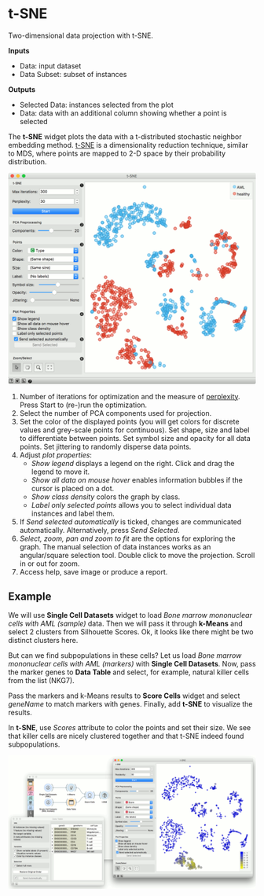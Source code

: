 t-SNE
=====

Two-dimensional data projection with t-SNE.

**Inputs**

- Data: input dataset
- Data Subset: subset of instances

**Outputs**

- Selected Data: instances selected from the plot
- Data: data with an additional column showing whether a point is selected

The **t-SNE** widget plots the data with a t-distributed stochastic neighbor embedding method. [t-SNE](https://en.wikipedia.org/wiki/T-distributed_stochastic_neighbor_embedding) is a dimensionality reduction technique, similar to MDS, where points are mapped to 2-D space by their probability distribution.

![](images/tSNE-stamped.png)

1. Number of iterations for optimization and the measure of [perplexity](http://scikit-learn.org/stable/modules/generated/sklearn.manifold.TSNE.html). Press Start to (re-)run the optimization.
2. Select the number of PCA components used for projection.
3. Set the color of the displayed points (you will get colors for discrete values and grey-scale points for continuous). Set shape, size and label to differentiate between points. Set symbol size and opacity for all data points. Set jittering to randomly disperse data points.
4. Adjust *plot properties*:
   - *Show legend* displays a legend on the right. Click and drag the legend to move it.
   - *Show all data on mouse hover* enables information bubbles if the cursor is placed on a dot.
   - *Show class density* colors the graph by class.
   - *Label only selected points* allows you to select individual data instances and label them.
5. If *Send selected automatically* is ticked, changes are communicated automatically. Alternatively, press *Send Selected*.
6. *Select, zoom, pan and zoom to fit* are the options for exploring the graph. The manual selection of data instances works as an angular/square selection tool. Double click to move the projection. Scroll in or out for zoom.
7. Access help, save image or produce a report.

Example
-------

We will use **Single Cell Datasets** widget to load *Bone marrow mononuclear cells with AML (sample)* data. Then we will pass it through **k-Means** and select 2 clusters from Silhouette Scores. Ok, it looks like there might be two distinct clusters here.

But can we find subpopulations in these cells? Let us load *Bone marrow mononuclear cells with AML (markers)* with **Single Cell Datasets**. Now, pass the marker genes to **Data Table** and select, for example, natural killer cells from the list (NKG7).

Pass the markers and k-Means results to **Score Cells** widget and select *geneName* to match markers with genes. Finally, add **t-SNE** to visualize the results.

In **t-SNE**, use *Scores* attribute to color the points and set their size. We see that killer cells are nicely clustered together and that t-SNE indeed found subpopulations.

![](images/tSNE-Example.png)
